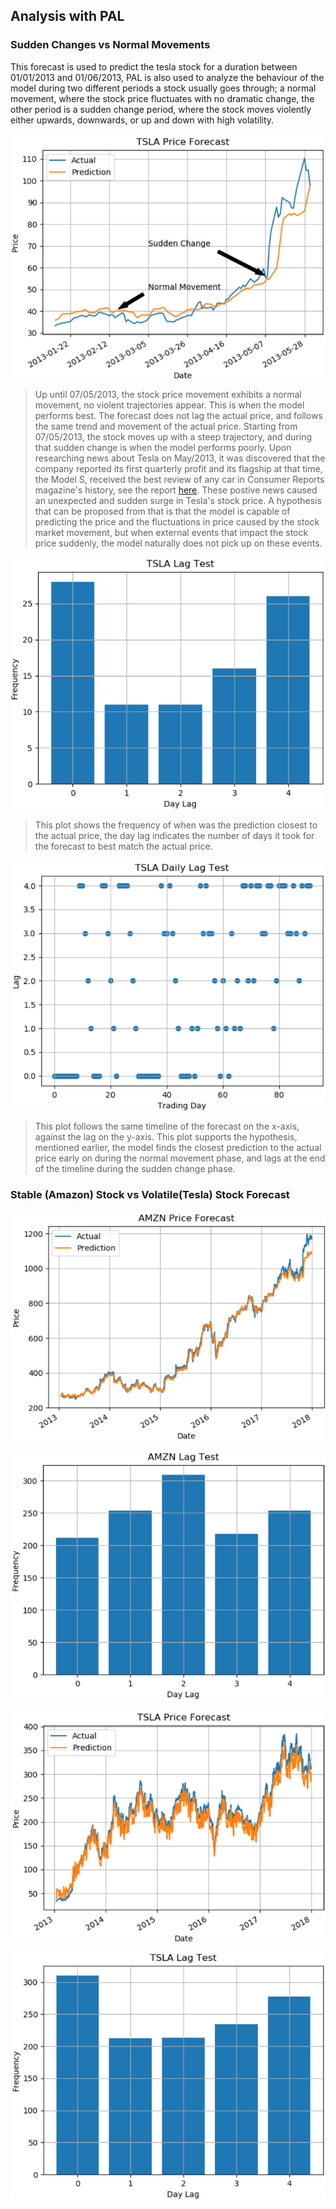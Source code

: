 ## Analysis with PAL

### Sudden Changes vs Normal Movements

This forecast is used to predict the tesla stock for a duration between 01/01/2013 and 01/06/2013, PAL is also used to analyze the behaviour of the model during two different periods a stock usually goes through; a normal movement, where the stock price fluctuates  with no dramatic change, the other period is a sudden change period, where the stock moves violently either upwards, downwards, or up and down with high volatility.

![SvN](https://github.com/ahmedhamdi96/ML4T/blob/master/results/sudden_vs_normal.png)

> Up until 07/05/2013, the stock price movement exhibits  a normal movement, no violent trajectories appear. 
> This is when the model performs best. The forecast does not lag the actual price, and follows the same trend 
> and movement of the actual price. Starting from 07/05/2013, the stock moves up with a steep trajectory, and 
> during that sudden change is when the model performs poorly. Upon researching news about Tesla on May/2013, 
> it was discovered that the company reported its first quarterly profit and its flagship at that time, the 
> Model S, received the best review of any car in Consumer Reports magazine's history, see the report 
> [here](http://money.cnn.com/2013/05/10/investing/tesla-stock). These postive news caused an unexpected and 
> sudden surge in Tesla's stock price. A hypothesis that can be proposed from that is that the model is capable 
> of predicting the price and the fluctuations in price caused by the stock market movement, but when external 
> events that impact the stock price suddenly, the model naturally does not pick up on these events.

![Lag](https://github.com/ahmedhamdi96/ML4T/blob/master/results/sudden_vs_normal_lag.png)

> This plot shows the frequency of when was the prediction closest to the actual price, the day lag indicates 
> the number of days it took for the forecast to best match the actual price. 

![Daily Lag](https://github.com/ahmedhamdi96/ML4T/blob/master/results/sudden_vs_normal_daily_lag.png)

> This plot follows the same timeline of the forecast on the x-axis, against the lag on the y-axis. This plot 
> supports the hypothesis, mentioned earlier, the model finds the closest prediction to the actual price early 
> on during the normal movement phase, and lags at the end of the timeline during the sudden change phase.

### Stable (Amazon) Stock vs Volatile(Tesla) Stock Forecast

![Stable](https://github.com/ahmedhamdi96/ML4T/blob/master/results/stable.png)

![Stable Lag](https://github.com/ahmedhamdi96/ML4T/blob/master/results/stable_lag.png)

![Volatile](https://github.com/ahmedhamdi96/ML4T/blob/master/results/volatile.png)

![Volatile Lag](https://github.com/ahmedhamdi96/ML4T/blob/master/results/volatile_lag.png)